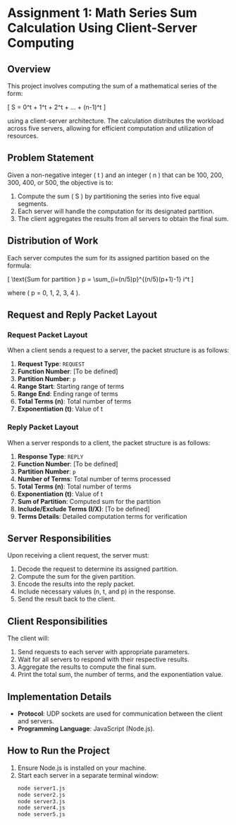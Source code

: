 # Assignment 1: Math Series Sum Calculation Using Client-Server Computing

## Overview

This project involves computing the sum of a mathematical series of the form:

\[ S = 0^t + 1^t + 2^t + ... + (n-1)^t \]

using a client-server architecture. The calculation distributes the workload across five servers, allowing for efficient computation and utilization of resources.

## Problem Statement

Given a non-negative integer \( t \) and an integer \( n \) that can be 100, 200, 300, 400, or 500, the objective is to:

1. Compute the sum \( S \) by partitioning the series into five equal segments.
2. Each server will handle the computation for its designated partition.
3. The client aggregates the results from all servers to obtain the final sum.

## Distribution of Work

Each server computes the sum for its assigned partition based on the formula:

\[
\text{Sum for partition } p = \sum_{i=(n/5)p}^{(n/5)(p+1)-1} i^t
\]

where \( p = 0, 1, 2, 3, 4 \).

## Request and Reply Packet Layout

### Request Packet Layout

When a client sends a request to a server, the packet structure is as follows:

1. **Request Type**: `REQUEST`
2. **Function Number**: [To be defined]
3. **Partition Number**: `p`
4. **Range Start**: Starting range of terms
5. **Range End**: Ending range of terms
6. **Total Terms (n)**: Total number of terms
7. **Exponentiation (t)**: Value of t

### Reply Packet Layout

When a server responds to a client, the packet structure is as follows:

1. **Response Type**: `REPLY`
2. **Function Number**: [To be defined]
3. **Partition Number**: `p`
4. **Number of Terms**: Total number of terms processed
5. **Total Terms (n)**: Total number of terms
6. **Exponentiation (t)**: Value of t
7. **Sum of Partition**: Computed sum for the partition
8. **Include/Exclude Terms (I/X)**: [To be defined]
9. **Terms Details**: Detailed computation terms for verification

## Server Responsibilities

Upon receiving a client request, the server must:

1. Decode the request to determine its assigned partition.
2. Compute the sum for the given partition.
3. Encode the results into the reply packet.
4. Include necessary values (n, t, and p) in the response.
5. Send the result back to the client.

## Client Responsibilities

The client will:

1. Send requests to each server with appropriate parameters.
2. Wait for all servers to respond with their respective results.
3. Aggregate the results to compute the final sum.
4. Print the total sum, the number of terms, and the exponentiation value.

## Implementation Details

- **Protocol**: UDP sockets are used for communication between the client and servers.
- **Programming Language**: JavaScript (Node.js).

## How to Run the Project

1. Ensure Node.js is installed on your machine.
2. Start each server in a separate terminal window:
   ```bash
   node server1.js
   node server2.js
   node server3.js
   node server4.js
   node server5.js
